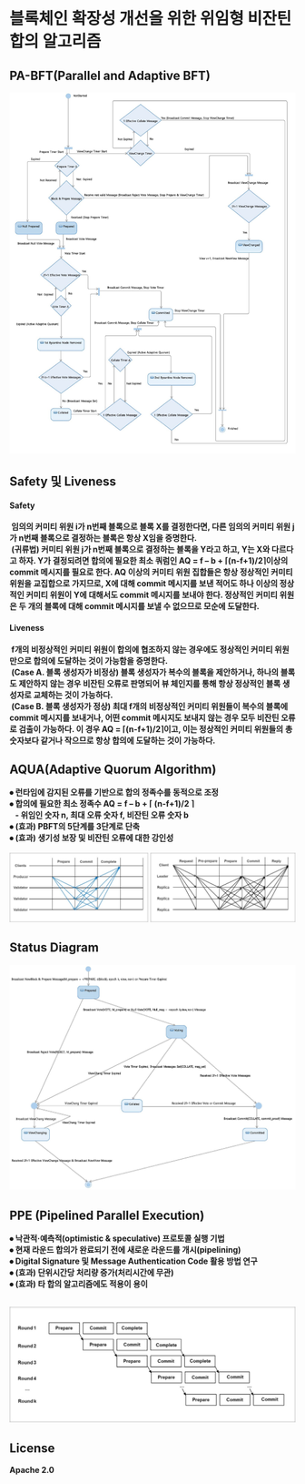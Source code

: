# 블록체인 확장성 개선을 위한 위임형 비잔틴 합의 알고리즘

## <b>PA-BFT(Parallel and Adaptive BFT)
![](./timer.jpg)

## <b>Safety 및  Liveness
#### Safety
&nbsp;임의의 커미티 위원 i가 n번째 블록으로 블록 X를 결정한다면, 다른 임의의 커미티 위원 j가 n번째 블록으로 결정하는 블록은 항상 X임을 증명한다.</br>
&nbsp;(귀류법) 커미티 위원 j가 n번째 블록으로 결정하는 블록을 Y라고 하고, Y는 X와 다르다고 하자. Y가 결정되려면 합의에 필요한 최소 쿼럼인 AQ = f – b + ⌈(n-f+1)/2⌉이상의 commit 메시지를 필요로 한다. AQ 이상의 커미티 위원 집합들은 항상 정상적인 커미티 위원을 교집합으로 가지므로, X에 대해 commit 메시지를 보낸 적어도 하나 이상의 정상적인 커미티 위원이 Y에 대해서도 commit 메시지를 보내야 한다. 정상적인 커미티 위원은 두 개의 블록에 대해 commit 메시지를 보낼 수 없으므로 모순에 도달한다.</br>

#### Liveness
&nbsp;f개의 비정상적인 커미티 위원이 합의에 협조하지 않는 경우에도 정상적인 커미티 위원만으로 합의에 도달하는 것이 가능함을 증명한다.</br>
&nbsp;(Case A. 블록 생성자가 비정상) 블록 생성자가 복수의 블록을 제안하거나, 하나의 블록도 제안하지 않는 경우 비잔틴 오류로 판명되어 뷰 체인지를 통해 항상 정상적인 블록 생성자로 교체하는 것이 가능하다.</br>
&nbsp;(Case B. 블록 생성자가 정상) 최대 f개의 비정상적인 커미티 위원들이 복수의 블록에 commit 메시지를 보내거나, 어떤 commit 메시지도 보내지 않는 경우 모두 비잔틴 오류로 검출이 가능하다. 이 경우 AQ = ⌈(n-f+1)/2⌉이고, 이는 정상적인 커미티 위원들의 총 숫자보다 같거나 작으므로 항상 합의에 도달하는 것이 가능하다.</br>




## <b>AQUA(Adaptive Quorum Algorithm)
⦁ 런타임에 감지된 오류를 기반으로 합의 정족수를 동적으로 조정</br>
⦁ 합의에 필요한 최소 정족수 AQ = f – b + ⌈ (n-f+1)/2 ⌉</br>
&nbsp;&nbsp;&nbsp;- 위임인 숫자 n, 최대 오류 숫자 f, 비잔틴 오류 숫자 b</br>
⦁ (효과) PBFT의 5단계를 3단계로 단축</br>
⦁ (효과) 생기성 보장 및 비잔틴 오류에 대한 강인성</br></br>
![](./aqua.jpg)

## <b>Status Diagram
![](./flow.jpg)

## <b>PPE (Pipelined Parallel Execution)
⦁ 낙관적·예측적(optimistic & speculative) 프로토콜 실행 기법</br>
⦁ 현재 라운드 합의가 완료되기 전에 새로운 라운드를 개시(pipelining)</br>
⦁ Digital Signature 및 Message Authentication Code 활용 방법 연구</br>
⦁ (효과) 단위시간당 처리량 증가(처리시간에 무관)</br>
⦁ (효과) 타 합의 알고리즘에도 적용이 용이</br></br>

![](./ppe.jpg)

## <b>License
Apache 2.0